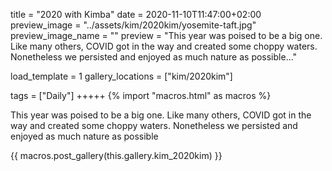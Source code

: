 title = "2020 with Kimba"
date = 2020-11-10T11:47:00+02:00
preview_image = "../assets/kim/2020kim/yosemite-taft.jpg"
preview_image_name = ""
preview = "This year was poised to be a big one. Like many others, COVID got in the way and created some choppy waters. Nonetheless we persisted and enjoyed as much nature as possible..."

load_template = 1
gallery_locations = ["kim/2020kim"]

tags = ["Daily"]
+++++
{% import "macros.html" as macros %}

This year was poised to be a big one. Like many others, COVID got in the way and created some choppy waters. Nonetheless we persisted and enjoyed as much nature as possible

{{ macros.post_gallery(this.gallery.kim_2020kim) }}